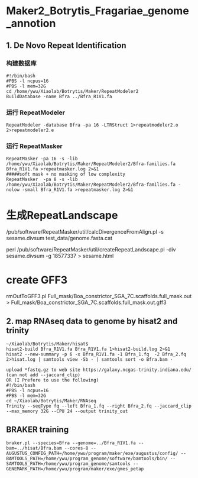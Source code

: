 # Maker2_Botrytis_Fragariae_genome_annotion

## 1. De Novo Repeat Identification
### 构建数据库
```
#!/bin/bash
#PBS -l ncpus=16
#PBS -l mem=32G
cd /home/ywu/Xiaolab/Botrytis/Maker/RepeatModeler2
BuildDatabase -name Bfra ../Bfra_R1V1.fa
```

### 运行 RepeatModeler
```
RepeatModeler -database Bfra -pa 16 -LTRStruct 1>repeatmodeler2.o 2>repeatmodeler2.e
```

### 运行 RepeatMasker
```
RepeatMasker -pa 16 -s -lib /home/ywu/Xiaolab/Botrytis/Maker/RepeatModeler2/Bfra-families.fa Bfra_R1V1.fa >repeatmasker.log 2>&1
#####soft mask + no masking of low complexity
RepeatMasker  -pa 8 -s -lib /home/ywu/Xiaolab/Botrytis/Maker/RepeatModeler2/Bfra-families.fa -nolow -small Bfra_R1V1.fa >repeatmasker.log 2>&1
```

# 生成RepeatLandscape
/pub/software/RepeatMasker/util/calcDivergenceFromAlign.pl -s sesame.divsum test_data/genome.fasta.cat

perl /pub/software/RepeatMasker/util/createRepeatLandscape.pl -div sesame.divsum -g 18577337 > sesame.html

# create GFF3
rmOutToGFF3.pl Full_mask/Boa_constrictor_SGA_7C.scaffolds.full_mask.out > Full_mask/Boa_constrictor_SGA_7C.scaffolds.full_mask.out.gff3


## 2. map RNAseq data to genome by hisat2 and trinity
```
~/Xiaolab/Botrytis/Maker/hisat$
hisat2-build Bfra_R1V1.fa Bfra_R1V1.fa 1>hisat2-build.log 2>&1
hisat2 --new-summary -p 6 -x Bfra_R1V1.fa -1 Bfra_1.fq  -2 Bfra_2.fq  2>hisat.log | samtools view -Sb - | samtools sort -o Bfra.bam -
```
```
upload *fastq.gz to web site https://galaxy.ncgas-trinity.indiana.edu/ (can not add --jaccard_clip)
OR (I Prefere to use the following)
#!/bin/bash
#PBS -l ncpus=16
#PBS -l mem=32G
cd ~/Xiaolab/Botrytis/Maker/RNAseq
Trinity --seqType fq --left Bfra_1.fq --right Bfra_2.fq --jaccard_clip --max_memory 32G --CPU 24 --output trinity_out
```

## BRAKER training 
```
braker.pl --species=Bfra --genome=../Bfra_R1V1.fa --bam=../hisat/Bfra.bam --cores-8 --AUGUSTUS_CONFIG_PATH=/home/ywu/program/maker/exe/augustus/config/ --BAMTOOLS_PATH=/home/ywu/program_genome/software/bamtools/bin/ --SAMTOOLS_PATH=/home/ywu/program_genome/samtools --GENEMARK_PATH=/home/ywu/program/maker/exe/gmes_petap
```

